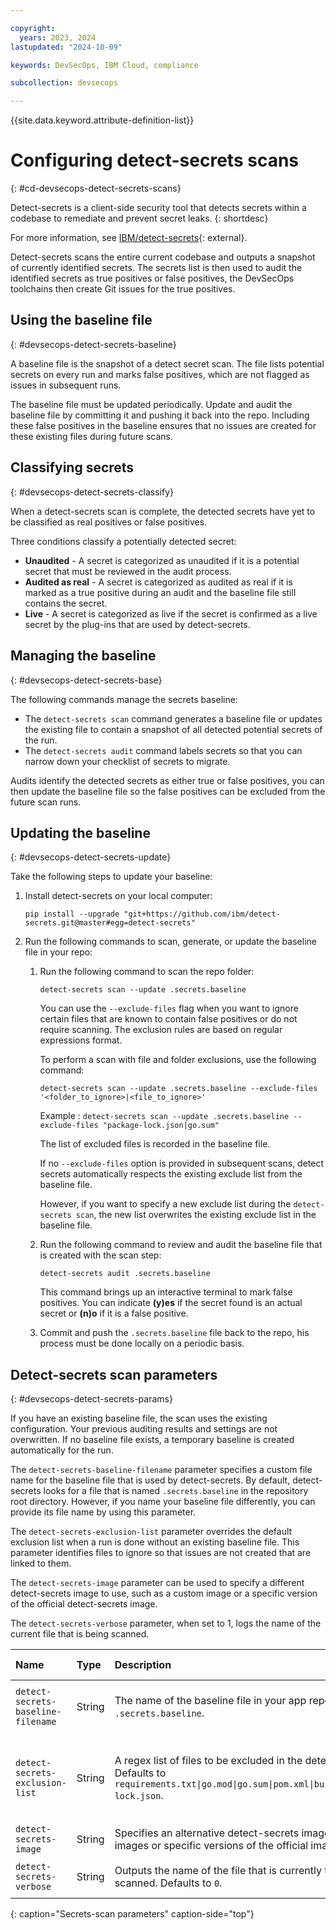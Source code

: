 ```yaml
---

copyright:
  years: 2023, 2024
lastupdated: "2024-10-09"

keywords: DevSecOps, IBM Cloud, compliance

subcollection: devsecops

---
```


{{site.data.keyword.attribute-definition-list}}

# Configuring detect-secrets scans
{: #cd-devsecops-detect-secrets-scans}

Detect-secrets is a client-side security tool that detects secrets within a codebase to remediate and prevent secret leaks.
{: shortdesc}

For more information, see [IBM/detect-secrets](https://github.com/IBM/detect-secrets){: external}.

Detect-secrets scans the entire current codebase and outputs a snapshot of currently identified secrets. The secrets list is then used to audit the identified secrets as true positives or false positives, the DevSecOps toolchains then create Git issues for the true positives.


## Using the baseline file
{: #devsecops-detect-secrets-baseline}

A baseline file is the snapshot of a detect secret scan. The file lists potential secrets on every run and marks false positives, which are not flagged as issues in subsequent runs.

The baseline file must be updated periodically. Update and audit the baseline file by committing it and pushing it back into the repo. Including these false positives in the baseline ensures that no issues are created for these existing files during future scans.

## Classifying secrets
{: #devsecops-detect-secrets-classify}

When a detect-secrets scan is complete, the detected secrets have yet to be classified as real positives or false positives. 

Three conditions classify a potentially detected secret:

* **Unaudited** - A secret is categorized as unaudited if it is a potential secret that must be reviewed in the audit process.
* **Audited as real** - A secret is categorized as audited as real if it is marked as a true positive during an audit and the baseline file still contains the secret.
* **Live** - A secret is categorized as live if the secret is confirmed as a live secret by the plug-ins that are used by detect-secrets.

## Managing the baseline
{: #devsecops-detect-secrets-base}

The following commands manage the secrets baseline:

* The `detect-secrets scan` command generates a baseline file or updates the existing file to contain a snapshot of all detected potential secrets of the run. 
* The `detect-secrets audit` command labels secrets so that you can narrow down your checklist of secrets to migrate.

Audits identify the detected secrets as either true or false positives, you can then update the baseline file so the false positives can be excluded from the future scan runs.

## Updating the baseline
{: #devsecops-detect-secrets-update}

Take the following steps to update your baseline:

1. Install detect-secrets on your local computer:

   `pip install --upgrade "git+https://github.com/ibm/detect-secrets.git@master#egg=detect-secrets"`

1. Run the following commands to scan, generate, or update the baseline file in your repo:

   1. Run the following command to scan the repo folder:

      `detect-secrets scan --update .secrets.baseline`

      You can use the `--exclude-files` flag when you want to ignore certain files that are known to contain false positives or do not require scanning. The exclusion rules are based on regular expressions format.

      To perform a scan with file and folder exclusions, use the following command:

      `detect-secrets scan --update .secrets.baseline --exclude-files '<folder_to_ignore>|<file_to_ignore>'`

      Example : `detect-secrets scan --update .secrets.baseline --exclude-files "package-lock.json|go.sum"`

      The list of excluded files is recorded in the baseline file. 
      
      If no `--exclude-files` option is provided in subsequent scans, detect secrets automatically respects the existing exclude list from the baseline file.
      
      However, if you want to specify a new exclude list during the `detect-secrets scan`, the new list overwrites the existing exclude list in the baseline file.


   1. Run the following command to review and audit the baseline file that is created with the scan step:

      `detect-secrets audit .secrets.baseline`

      This command brings up an interactive terminal to mark false positives. You can indicate **(y)es** if the secret found is an actual secret or **(n)o** if it is a false positive.

   1. Commit and push the `.secrets.baseline` file back to the repo, his process must be done locally on a periodic basis.


## Detect-secrets scan parameters
{: #devsecops-detect-secrets-params}

If you have an existing baseline file, the scan uses the existing configuration. Your previous auditing results and settings are not overwritten. If no baseline file exists, a temporary baseline is created automatically for the run.

The `detect-secrets-baseline-filename` parameter specifies a custom file name for the baseline file that is used by detect-secrets. By default, detect-secrets looks for a file that is named `.secrets.baseline` in the repository root directory. However, if you name your baseline file differently, you can provide its file name by using this parameter.

The `detect-secrets-exclusion-list` parameter overrides the default exclusion list when a run is done without an existing baseline file. This parameter identifies files to ignore so that issues are not created that are linked to them.

The `detect-secrets-image` parameter can be used to specify a different detect-secrets image to use, such as a custom image or a specific version of the official detect-secrets image.

The `detect-secrets-verbose` parameter, when set to 1, logs the name of the current file that is being scanned.

|Name | Type |Description |Required or Optional |
|:----------|:---------|:------------------------------|:------------------|
| `detect-secrets-baseline-filename` | String |The name of the baseline file in your app repository. Defaults to `.secrets.baseline`. | Required if your baseline file is not the default name `.secrets.baseline`. |
| `detect-secrets-exclusion-list` | String | A regex list of files to be excluded in the detect-secrets scan. Defaults to `requirements.txt\|go.mod\|go.sum\|pom.xml\|build.gradle\|package-lock.json`. | Optional, This file list overrides the general exclusion list only when there is no `.secrets.baseline` file present. |
|`detect-secrets-image` | String | Specifies an alternative detect-secrets image, including custom images or specific versions of the official image. | Optional |
| `detect-secrets-verbose` | String | Outputs the name of the file that is currently that is being scanned. Defaults to `0`.  | Optional, Debug flag 0 - off, 1 - on. | 
{: caption="Secrets-scan parameters" caption-side="top"}
